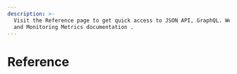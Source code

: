 ```yaml
---
description: >-
  Visit the Reference page to get quick access to JSON API, GraphQL. Webhooks,
  and Monitoring Metrics documentation .
---
```


# Reference

